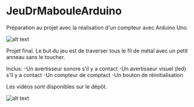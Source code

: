 # JeuDrMabouleArduino

Préparation au projet avec la réalisation d'un compteur avec Arduino Uno.

![alt text](https://github.com/TritzA/JeuDrMabouleArduino/blob/main/gif.gif)

Projet final. Le but du jeu est de traverser tous le fil de métal avec un petit anneau sans le toucher.

Inclus:
  -Un avertisseur sonore s'il y a contact
  -Un avertisseur visuel (led) s'il y a contact
  -Un compteur de comptact
  -Un bouton de réinitialisation

Les vidéos sont disponibles sur le dépôt.

![alt text](https://github.com/TritzA/JeuDrMabouleArduino/blob/main/gifProjet.gif)
